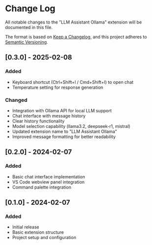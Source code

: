# Change Log

All notable changes to the "LLM Assistant Ollama" extension will be documented in this file.

The format is based on [Keep a Changelog](https://keepachangelog.com/en/1.0.0/),
and this project adheres to [Semantic Versioning](https://semver.org/spec/v2.0.0.html).

## [0.3.0] - 2025-02-08

### Added

- Keyboard shortcut (Ctrl+Shift+I / Cmd+Shift+I) to open chat
- Temperature setting for response generation

### Changed

- Integration with Ollama API for local LLM support
- Chat interface with message history
- Clear history functionality
- Model selection capability (llama3.2, deepseek-r1, mistral)
- Updated extension name to "LLM Assistant Ollama"
- Improved message formatting for better readability

## [0.2.0] - 2024-02-07

### Added

- Basic chat interface implementation
- VS Code webview panel integration
- Command palette integration

## [0.1.0] - 2024-02-07

### Added

- Initial release
- Basic extension structure
- Project setup and configuration
